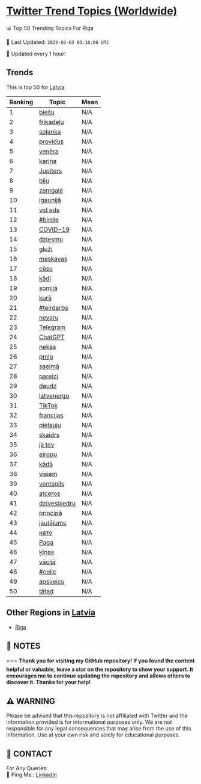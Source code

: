 [Twitter Trend Topics (Worldwide)](https://github.com/ErcinDedeoglu/Twitter-Trend-Topics)
==========


📊 Top 50 Trending Topics For Riga

📆 Last Updated: `2023-03-03 03:16:08 UTC`

🔧 Updated every 1 hour!


## Trends

This is top 50 for [Latvia](</Latvia>)

| Ranking | Topic | Mean |
| ------- | ------------ | ------------ |
| 1 | [biešu](http://twitter.com/search?q=bie%c5%a1u) | N/A |
| 2 | [frikadeļu](http://twitter.com/search?q=frikade%c4%bcu) | N/A |
| 3 | [soļanka](http://twitter.com/search?q=so%c4%bcanka) | N/A |
| 4 | [providus](http://twitter.com/search?q=providus) | N/A |
| 5 | [venēra](http://twitter.com/search?q=ven%c4%93ra) | N/A |
| 6 | [kariņa](http://twitter.com/search?q=kari%c5%86a) | N/A |
| 7 | [Jupiters](http://twitter.com/search?q=Jupiters) | N/A |
| 8 | [biju](http://twitter.com/search?q=biju) | N/A |
| 9 | [zemgalē](http://twitter.com/search?q=zemgal%c4%93) | N/A |
| 10 | [igaunijā](http://twitter.com/search?q=igaunij%c4%81) | N/A |
| 11 | [vid eds](http://twitter.com/search?q=vid+eds) | N/A |
| 12 | [#birdle](http://twitter.com/search?q=%23birdle) | N/A |
| 13 | [COVID-19](http://twitter.com/search?q=COVID-19) | N/A |
| 14 | [dziesmu](http://twitter.com/search?q=dziesmu) | N/A |
| 15 | [gluži](http://twitter.com/search?q=glu%c5%bei) | N/A |
| 16 | [maskavas](http://twitter.com/search?q=maskavas) | N/A |
| 17 | [cēsu](http://twitter.com/search?q=c%c4%93su) | N/A |
| 18 | [kādi](http://twitter.com/search?q=k%c4%81di) | N/A |
| 19 | [somijā](http://twitter.com/search?q=somij%c4%81) | N/A |
| 20 | [kurā](http://twitter.com/search?q=kur%c4%81) | N/A |
| 21 | [#teirdarbs](http://twitter.com/search?q=%23teirdarbs) | N/A |
| 22 | [nevaru](http://twitter.com/search?q=nevaru) | N/A |
| 23 | [Telegram](http://twitter.com/search?q=Telegram) | N/A |
| 24 | [ChatGPT](http://twitter.com/search?q=ChatGPT) | N/A |
| 25 | [nekas](http://twitter.com/search?q=nekas) | N/A |
| 26 | [pmlp](http://twitter.com/search?q=pmlp) | N/A |
| 27 | [saeimā](http://twitter.com/search?q=saeim%c4%81) | N/A |
| 28 | [pareizi](http://twitter.com/search?q=pareizi) | N/A |
| 29 | [daudz](http://twitter.com/search?q=daudz) | N/A |
| 30 | [latvenergo](http://twitter.com/search?q=latvenergo) | N/A |
| 31 | [TikTok](http://twitter.com/search?q=TikTok) | N/A |
| 32 | [francijas](http://twitter.com/search?q=francijas) | N/A |
| 33 | [pieļauju](http://twitter.com/search?q=pie%c4%bcauju) | N/A |
| 34 | [skaidrs](http://twitter.com/search?q=skaidrs) | N/A |
| 35 | [ja tev](http://twitter.com/search?q=ja+tev) | N/A |
| 36 | [eiropu](http://twitter.com/search?q=eiropu) | N/A |
| 37 | [kādā](http://twitter.com/search?q=k%c4%81d%c4%81) | N/A |
| 38 | [visiem](http://twitter.com/search?q=visiem) | N/A |
| 39 | [ventspils](http://twitter.com/search?q=ventspils) | N/A |
| 40 | [atceros](http://twitter.com/search?q=atceros) | N/A |
| 41 | [dzīvesbiedru](http://twitter.com/search?q=dz%c4%abvesbiedru) | N/A |
| 42 | [principā](http://twitter.com/search?q=princip%c4%81) | N/A |
| 43 | [jautājums](http://twitter.com/search?q=jaut%c4%81jums) | N/A |
| 44 | [нато](http://twitter.com/search?q=%d0%bd%d0%b0%d1%82%d0%be) | N/A |
| 45 | [Paga](http://twitter.com/search?q=Paga) | N/A |
| 46 | [ķīnas](http://twitter.com/search?q=%c4%b7%c4%abnas) | N/A |
| 47 | [vācijā](http://twitter.com/search?q=v%c4%81cij%c4%81) | N/A |
| 48 | [#colic](http://twitter.com/search?q=%23colic) | N/A |
| 49 | [apsveicu](http://twitter.com/search?q=apsveicu) | N/A |
| 50 | [tātad](http://twitter.com/search?q=t%c4%81tad) | N/A |



## Other Regions in [Latvia](</Latvia>)

* [Riga](</Latvia/Riga.md>)



## 📝 NOTES

⭐⭐⭐ **Thank you for visiting my GitHub repository! If you found the content helpful or valuable, leave a star on the repository to show your support. It encourages me to continue updating the repository and allows others to discover it. Thanks for your help!**


## ⚠️ WARNING

Please be advised that this repository is not affiliated with Twitter and the information provided is for informational purposes only. We are not responsible for any legal consequences that may arise from the use of this information. Use at your own risk and solely for educational purposes.


## 📨 CONTACT

 For Any Queries:  
            🏓 Ping Me : [LinkedIn](https://www.linkedin.com/in/ercindedeoglu/)

